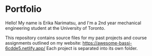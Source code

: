 # Portfolio
Hello! My name is Erika Narimatsu, and I'm a 2nd year mechanical engineering student at the University of Toronto.

This repository contains source files for my past projects and course assignments outlined on my website: 
https://awesome-bassi-6cdde5.netlify.app/
Each project is separated into its own folder. 
